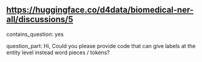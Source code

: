 ## https://huggingface.co/d4data/biomedical-ner-all/discussions/5

contains_question: yes

question_part: Hi,
Could you please provide code that can give labels at the entity level instead word pieces / tokens?
